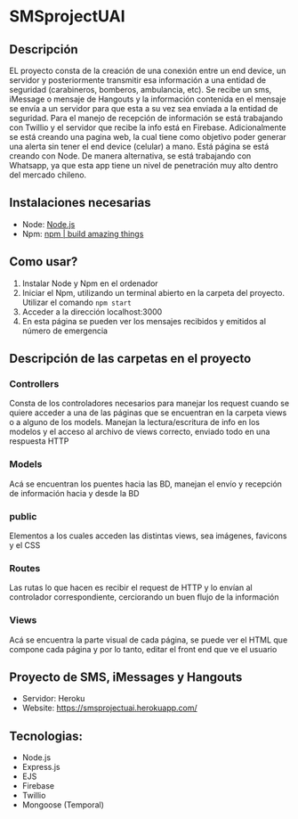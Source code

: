 # SMSprojectUAI
## Descripción
EL proyecto consta de la creación de una conexión entre un end device, un servidor y posteriormente transmitir esa información a una entidad de seguridad (carabineros, bomberos, ambulancia, etc). Se recibe un sms, iMessage o mensaje de Hangouts y la información contenida en el mensaje se envía a un servidor para que esta a su vez sea enviada a la entidad de seguridad.
Para el manejo de recepción de información se está trabajando con Twillio y el servidor que recibe la info está en Firebase.
Adicionalmente se está creando una pagina web, la cual tiene como objetivo poder generar una alerta sin tener el end device (celular) a mano. Está página se está creando con Node.
De manera alternativa, se está trabajando con Whatsapp, ya que esta app tiene un nivel de penetración muy alto dentro del mercado chileno.

## Instalaciones necesarias
- Node: [Node.js](https://nodejs.org/en/)
- Npm: [npm | build amazing things](https://www.npmjs.com/)

## Como usar?
1. Instalar Node y Npm en el ordenador
2. Iniciar el Npm, utilizando un terminal abierto en la carpeta del proyecto. Utilizar el comando `npm start`
3. Acceder a la dirección localhost:3000
4. En esta página se pueden ver los mensajes recibidos y emitidos al número de emergencia

## Descripción de las carpetas en el proyecto
### Controllers
Consta de los controladores necesarios para manejar los request cuando se quiere acceder a una  de las páginas que se encuentran en la carpeta views o a alguno de los models. Manejan la lectura/escritura de info en los modelos y  el acceso al archivo de views correcto, enviado todo en una respuesta  HTTP
### Models
Acá se encuentran los puentes hacia las BD, manejan el envío y recepción de información hacia y desde la BD
### public
Elementos a los cuales acceden las distintas views, sea imágenes, favicons y el CSS
### Routes
Las rutas lo que hacen es recibir el request de HTTP y lo envían al controlador correspondiente, cerciorando un buen flujo de la información
### Views
Acá se encuentra la parte visual de cada página, se puede ver el HTML que compone cada página y por lo tanto, editar el front end que ve el usuario

## Proyecto de SMS, iMessages y Hangouts  
- Servidor: Heroku
- Website: https://smsprojectuai.herokuapp.com/

## Tecnologias:
- Node.js
- Express.js
- EJS
- Firebase
- Twillio
- Mongoose (Temporal)
